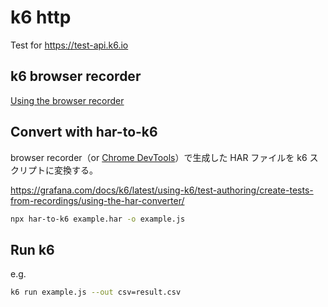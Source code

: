 # k6 http

Test for https://test-api.k6.io

## k6 browser recorder

[Using the browser recorder](https://grafana.com/docs/k6/latest/using-k6/test-authoring/create-tests-from-recordings/using-the-browser-recorder/)

## Convert with har-to-k6

browser recorder（or [Chrome DevTools](https://grafana.com/docs/k6/latest/using-k6/test-authoring/create-tests-from-recordings/using-the-har-converter/#1-record-a-har-file)）で生成した HAR ファイルを k6 スクリプトに変換する。

https://grafana.com/docs/k6/latest/using-k6/test-authoring/create-tests-from-recordings/using-the-har-converter/

```sh
npx har-to-k6 example.har -o example.js
```

## Run k6

e.g.

```sh
k6 run example.js --out csv=result.csv
```
